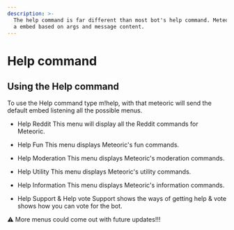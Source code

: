 ```yaml
---
description: >-
  The help command is far different than most bot's help command. Meteoric sends
  a embed based on args and message content.
---
```


# Help command

## Using the Help command

To use the Help command type m!help, with that meteoric will send the default embed listening all the possible menus.

* Help Reddit
This menu will display all the Reddit commands for Meteoric.

* Help Fun
This menu displays Meteoric's fun commands.

* Help Moderation
This menu displays Meteoric's moderation commands.

* Help Utility
This menu displays Meteoric's utility commands.

* Help Information
This menu displays Meteoric's information commands.

* Help Support & Help vote
Support shows the ways of getting help & vote shows how you can vote for the bot.

⚠
More menus could come out with future updates!!!
